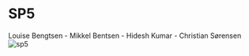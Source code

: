 # SP5
Louise Bengtsen - Mikkel Bentsen - Hidesh Kumar - Christian Sørensen
![sp5](https://user-images.githubusercontent.com/78900612/118696085-3436ed80-b80e-11eb-808a-7536e97c9027.png)
